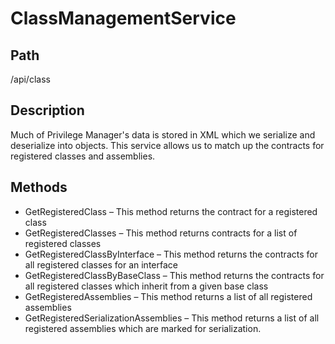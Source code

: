 [title]: # (Class Management Service)
[tags]: # (Console and Internal Services)
[priority]: # (100) 
# ClassManagementService

## Path

/api/class

## Description

Much of Privilege Manager's data is stored in XML which we serialize and deserialize into objects.  This service allows us to match up the contracts for registered classes and assemblies.

## Methods

* GetRegisteredClass – This method returns the contract for a registered class
* GetRegisteredClasses – This method returns contracts for a list of registered classes
* GetRegisteredClassByInterface – This method returns the contracts for all registered classes for an interface
* GetRegisteredClassByBaseClass – This method returns the contracts for all registered classes which inherit from a given base class
* GetRegisteredAssemblies – This method returns a list of all registered assemblies
* GetRegisteredSerializationAssemblies – This method returns a list of all registered assemblies which are marked for serialization.
